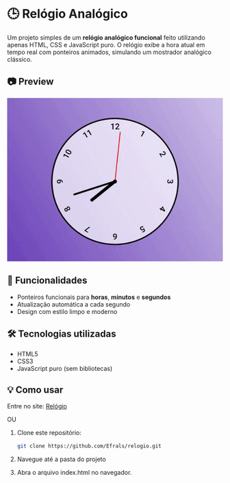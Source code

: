 # 🕒 Relógio Analógico

Um projeto simples de um **relógio analógico funcional** feito utilizando apenas HTML, CSS e JavaScript puro. O relógio exibe a hora atual em tempo real com ponteiros animados, simulando um mostrador analógico clássico.

## 📷 Preview

<img src="assets/images/PreviewRelogio.gif" alt="Preview do Relógio" width="600"/>

## 🚀 Funcionalidades

- Ponteiros funcionais para **horas**, **minutos** e **segundos**
- Atualização automática a cada segundo
- Design com estilo limpo e moderno

## 🛠️ Tecnologias utilizadas

- HTML5
- CSS3
- JavaScript puro (sem bibliotecas)

## 💡 Como usar

Entre no site: [Relógio](https://relogioers.netlify.app/)

OU

1. Clone este repositório:

   ```bash
   git clone https://github.com/Efrals/relogio.git
   ```

2. Navegue até a pasta do projeto

3. Abra o arquivo index.html no navegador.
